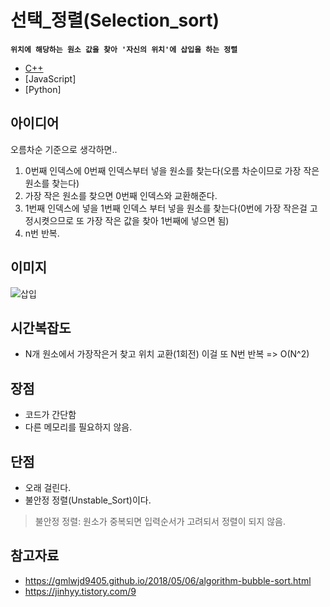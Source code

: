 # 선택_정렬(Selection_sort)

**`위치에 해당하는 원소 값을 찾아 '자신의 위치'에 삽입을 하는 정렬`**

- [C++](./code/Selection.cpp)
- [JavaScript]
- [Python]

## 아이디어
오름차순 기준으로 생각하면..
1. 0번째 인덱스에 0번째 인덱스부터 넣을 원소를 찾는다(오름 차순이므로 가장 작은 원소를 찾는다)
2. 가장 작은 원소를 찾으면 0번째 인덱스와 교환해준다.
3. 1번째 인덱스에 넣을 1번째 인덱스 부터 넣을 원소를 찾는다(0번에 가장 작은걸 고정시켯으므로 또 가장 작은 값을 찾아 1번째에 넣으면 됨)
4. n번 반복.

## 이미지

![삽입](https://cdn-images-1.medium.com/max/1600/1*to7gYwi5_bkZhx-1kSB0Lg.gif)

## 시간복잡도

- N개 원소에서 가장작은거 찾고 위치 교환(1회전) 이걸 또 N번 반복 => O(N^2)

## 장점

- 코드가 간단함
- 다른 메모리를 필요하지 않음.

## 단점
- 오래 걸린다.
- 불안정 정렬(Unstable_Sort)이다.

> 불안정 정렬: 원소가 중복되면 입력순서가 고려되서 정렬이 되지 않음.
## 참고자료
- https://gmlwjd9405.github.io/2018/05/06/algorithm-bubble-sort.html
- https://jinhyy.tistory.com/9